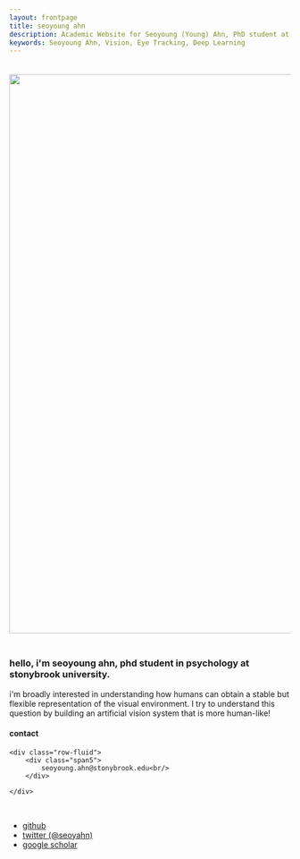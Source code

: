 ```yaml
---
layout: frontpage
title: seoyoung ahn
description: Academic Website for Seoyoung (Young) Ahn, PhD student at Stony Brook University 
keywords: Seoyoung Ahn, Vision, Eye Tracking, Deep Learning
---
```


<!-- ![main figure]({{ BASE_PATH }}/assets/drawing.jpg){:height="50%" width="50%"; style="float: left" } -->
<!-- ![main figure]({{ BASE_PATH }}/assets/drawing.jpg){:height="100%"} -->

<img src="{{ BASE_PATH }}/assets/drawing.jpg" align="center" width="1000px" style="margin-bottom: 20px; margin-top: 20px"/>
<!-- <br clear="left"/> -->
<!-- <img src="{{ BASE_PATH }}/assets/drawing.jpg" style="margin-bottom: 10px; margin-top: 10px"/> -->

### hello, i'm seoyoung ahn, phd student in psychology at stonybrook university.
i'm broadly interested in understanding how humans can obtain a stable but flexible representation of the visual environment. I try to understand this question by building an artificial vision system that is more human-like!
 
<!-- <div style="text-align: justify"> I'm broadly interested in understanding how humans can obtain a stable but flexible representation of the visual environment. I try to understand this question by building an artificial vision system that is more human-like! </div>
&nbsp; -->

<!-- [curriculum vitae ![CV as pdf]({{ BASE_PATH }}/pages/icons16/pdf-icon.png)]({{ BASE_PATH }}/assets/CV.pdf)<br/> -->
<div class="container">
<h4><a name="contact"></a>contact</h4>

    <div class="row-fluid">
        <div class="span5">
            seoyoung.ahn@stonybrook.edu<br/>
        </div>

<!--         <div class="span2">
        <a href="../assets/headshot.jpg">
            <img src="../assets/headshot.jpg"
                  title="Seoyoung Ahn" alt="Seoyoung Ahn"/></a>
        </div> -->
    </div>
</div>

&nbsp;
<div class="navbar">
  <div class="navbar-inner">
      <ul class="nav">
          <!-- <li><a href="{{ BASE_PATH }}/assets/CV.pdf">cv</a></li> -->
          <li><a href="https://github.com/ahnchive">github</a></li>
          <li><a href="https://twitter.com/seoyahn">twitter (@seoyahn)</a></li>
          <li><a href="https://scholar.google.com/citations?user=FxF4Y1UAAAAJ&hl=en">google scholar</a></li>
      </ul>
  </div>
</div>
